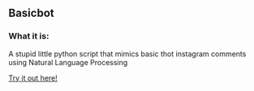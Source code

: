 ## Basicbot

### What it is:

A stupid little python script that mimics basic thot instagram comments using Natural Language Processing

[Try it out here!](https://hansonma.pythonanywhere.com)